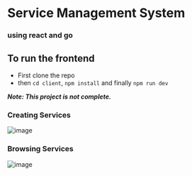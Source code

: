 # Service Management System

### using react and go

## To run the frontend

- First clone the repo
- then `cd client`, `npm install` and finally `npm run dev`

***Note: This project is not complete.***

### Creating Services

![image](https://github.com/Sahas001/service-management-system/assets/117729874/d8f18671-13b9-4a9c-b278-b9b583468d6d)

### Browsing Services

![image](https://github.com/Sahas001/service-management-system/assets/117729874/bfb7f91b-77a2-482f-ad73-42656975f670)
